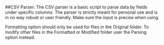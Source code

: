 ##CSV Parser:
The CSV parser is a basic script to parse data by fields under specific columns.
The parser is strictly meant for personal use and is in no way robust or user friendly.
Make sure the input is precise when using.

Formatting option should only be used for files in the Original folder. To modify other files in the Formatted or Modified folder user the Parsing option instead.

